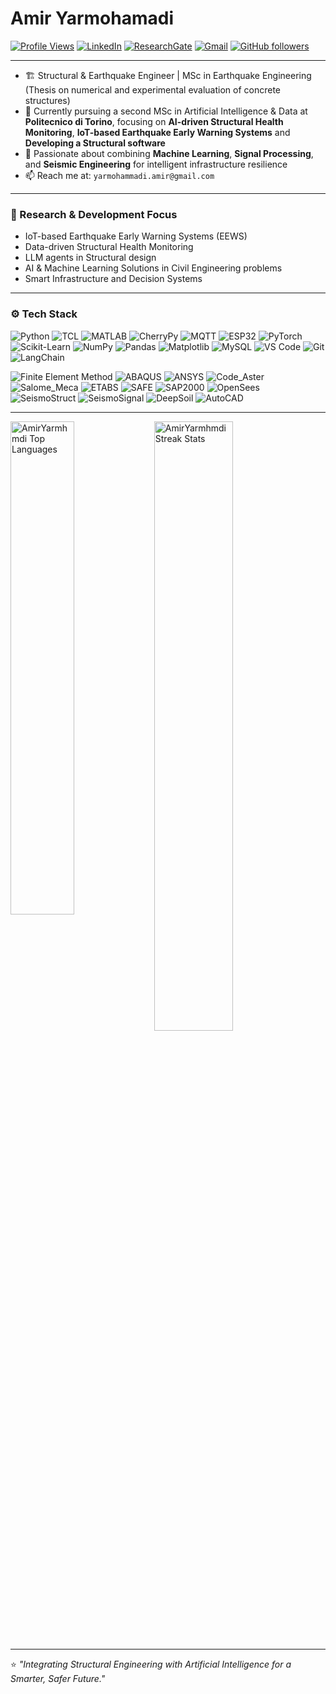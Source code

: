 # Amir Yarmohamadi

[![Profile Views](https://hits.seeyoufarm.com/api/count/incr/badge.svg?url=https%3A%2F%2Fgithub.com%2FAmirYarmhmdi&count_bg=%2379C83D&title_bg=%23555555&icon=&icon_color=%23E7E7E7&title=Profile+Views&edge_flat=false)](https://hits.seeyoufarm.com)
[![LinkedIn](https://img.shields.io/badge/-LinkedIn-blue?style=flat&logo=Linkedin&logoColor=white)](https://www.linkedin.com/in/amir-yarmohamadi/)
[![ResearchGate](https://img.shields.io/badge/-ResearchGate-00CCBB?style=flat&logo=ResearchGate&logoColor=white)](https://www.researchgate.net/profile/Amir-Yarmohamadi)
[![Gmail](https://img.shields.io/badge/-Gmail-c14438?style=flat&logo=Gmail&logoColor=white)](mailto:yarmohammadi.amir@gmail.com)
[![GitHub followers](https://img.shields.io/github/followers/AmirYarmhmdi?label=Follow&style=social)](https://github.com/AmirYarmhmdi)

---

- 🏗️ Structural & Earthquake Engineer | MSc in Earthquake Engineering (Thesis on numerical and experimental evaluation of concrete structures)  
- 🤖 Currently pursuing a second MSc in Artificial Intelligence & Data at **Politecnico di Torino**, focusing on **AI-driven Structural Health Monitoring**, **IoT-based Earthquake Early Warning Systems** and **Developing a Structural software** 
- 🧠 Passionate about combining **Machine Learning**, **Signal Processing**, and **Seismic Engineering** for intelligent infrastructure resilience  
- 📫 Reach me at: `yarmohammadi.amir@gmail.com`

---

### 🧩 Research & Development Focus

- IoT-based Earthquake Early Warning Systems (EEWS)  
- Data-driven Structural Health Monitoring
- LLM agents in Structural design
- AI & Machine Learning Solutions in Civil Engineering problems 
- Smart Infrastructure and Decision Systems  

---

### ⚙️ Tech Stack

![Python](https://img.shields.io/badge/-Python-05122A?style=flat-square&logo=Python)
![TCL](https://img.shields.io/badge/-TCL-05122A?style=flat-square)
![MATLAB](https://img.shields.io/badge/-MATLAB-05122A?style=flat-square&logo=Mathworks)
![CherryPy](https://img.shields.io/badge/-CherryPy-05122A?style=flat-square&logo=Python)
![MQTT](https://img.shields.io/badge/-MQTT-05122A?style=flat-square&logo=Eclipse-Mosquitto)
![ESP32](https://img.shields.io/badge/-ESP32-05122A?style=flat-square&logo=espressif)
![PyTorch](https://img.shields.io/badge/-PyTorch-05122A?style=flat-square&logo=PyTorch)
![Scikit-Learn](https://img.shields.io/badge/-Scikit%20Learn-05122A?style=flat-square&logo=Scikit-Learn)
![NumPy](https://img.shields.io/badge/-NumPy-05122A?style=flat-square&logo=NumPy)
![Pandas](https://img.shields.io/badge/-Pandas-05122A?style=flat-square&logo=Pandas)
![Matplotlib](https://img.shields.io/badge/-Matplotlib-05122A?style=flat-square&logo=Matplotlib)
![MySQL](https://img.shields.io/badge/-MySQL-05122A?style=flat-square&logo=MySQL)
![VS Code](https://img.shields.io/badge/-Visual%20Studio%20Code-05122A?style=flat-square&logo=Visual-Studio-Code)
![Git](https://img.shields.io/badge/-Git-05122A?style=flat-square&logo=git)
![LangChain](https://img.shields.io/badge/-LangChain-05122A?style=flat-square&logo=Chainlink&logoColor=00BFFF)

![Finite Element Method](https://img.shields.io/badge/-Finite%20Element%20Method-05122A?style=flat-square&logo=python&logoColor=3776AB)
![ABAQUS](https://img.shields.io/badge/-ABAQUS-05122A?style=flat-square)
![ANSYS](https://img.shields.io/badge/-ANSYS-05122A?style=flat-square&logo=ansys&logoColor=white)
![Code_Aster](https://img.shields.io/badge/-Code_Aster-05122A?style=flat-square&logo=linux&logoColor=F5DD28)
![Salome_Meca](https://img.shields.io/badge/-Salome--Meca-05122A?style=flat-square&logo=ubuntu&logoColor=E95420)
![ETABS](https://img.shields.io/badge/-ETABS-05122A?style=flat-square)
![SAFE](https://img.shields.io/badge/-SAFE-05122A?style=flat-square)
![SAP2000](https://img.shields.io/badge/-SAP2000-05122A?style=flat-square)
![OpenSees](https://img.shields.io/badge/-OpenSees-05122A?style=flat-square)
![SeismoStruct](https://img.shields.io/badge/-SeismoStruct-05122A?style=flat-square)
![SeismoSignal](https://img.shields.io/badge/-SeismoSignal-05122A?style=flat-square)
![DeepSoil](https://img.shields.io/badge/-DeepSoil-05122A?style=flat-square)
![AutoCAD](https://img.shields.io/badge/-AutoCAD-05122A?style=flat-square&logo=autodesk)

---

<div>
  <img width="45%" align="left" src="https://github-readme-stats.vercel.app/api/top-langs/?username=AmirYarmhmdi&layout=compact&hide=Jupyter%20Notebook" alt="AmirYarmhmdi Top Languages" />
  <img width="50%" src="https://github-readme-streak-stats.herokuapp.com/?user=AmirYarmhmdi&" alt="AmirYarmhmdi Streak Stats" />
</div>

---

⭐️ *"Integrating Structural Engineering with Artificial Intelligence for a Smarter, Safer Future."*
